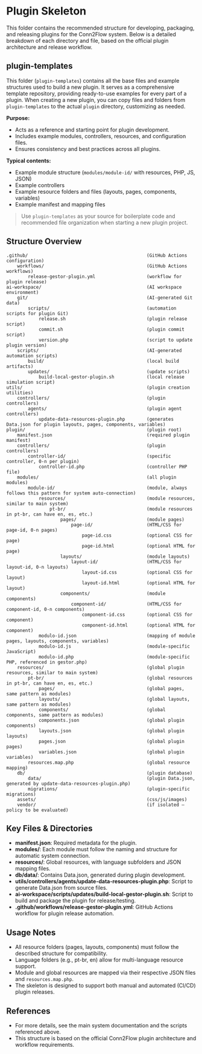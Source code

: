 # Plugin Skeleton

This folder contains the recommended structure for developing, packaging, and releasing plugins for the Conn2Flow system. Below is a detailed breakdown of each directory and file, based on the official plugin architecture and release workflow.

## plugin-templates

This folder (`plugin-templates`) contains all the base files and example structures used to build a new plugin. It serves as a comprehensive template repository, providing ready-to-use examples for every part of a plugin. When creating a new plugin, you can copy files and folders from `plugin-templates` to the actual `plugin` directory, customizing as needed.

**Purpose:**
- Acts as a reference and starting point for plugin development.
- Includes example modules, controllers, resources, and configuration files.
- Ensures consistency and best practices across all plugins.

**Typical contents:**
- Example module structure (`modules/module-id/` with resources, PHP, JS, JSON)
- Example controllers
- Example resource folders and files (layouts, pages, components, variables)
- Example manifest and mapping files

> Use `plugin-templates` as your source for boilerplate code and recommended file organization when starting a new plugin project.

## Structure Overview

```
.github/                                            (GitHub Actions configuration)
    workflows/                                      (GitHub Actions workflows)
        release-gestor-plugin.yml                   (workflow for plugin release)
ai-workspace/                                       (AI workspace environment)
    git/                                            (AI-generated Git data)
        scripts/                                    (automation scripts for plugin Git)
            release.sh                              (plugin release script)
            commit.sh                               (plugin commit script)
            version.php                             (script to update plugin version)
    scripts/                                        (AI-generated automation scripts)
        build/                                      (local build artifacts)
        updates/                                    (update scripts)
            build-local-gestor-plugin.sh            (local release simulation script)
utils/                                              (plugin creation utilities)
    controllers/                                    (plugin controllers)
        agents/                                     (plugin agent controllers)
            update-data-resources-plugin.php        (generates Data.json for plugin layouts, pages, components, variables)
plugin/                                             (plugin root)
    manifest.json                                   (required plugin manifest)
    controllers/                                    (plugin controllers)
        controller-id/                              (specific controller, 0-n per plugin)
            controller-id.php                       (controller PHP file)
    modules/                                        (all plugin modules)
        module-id/                                  (module, always follows this pattern for system auto-connection)
            resources/                              (module resources, similar to main system)
                pt-br/                              (module resources in pt-br, can have en, es, etc.)
                    pages/                          (module pages)
                        page-id/                    (HTML/CSS for page-id, 0-n pages)
                            page-id.css             (optional CSS for page)
                            page-id.html            (optional HTML for page)
                    layouts/                        (module layouts)
                        layout-id/                  (HTML/CSS for layout-id, 0-n layouts)
                            layout-id.css           (optional CSS for layout)
                            layout-id.html          (optional HTML for layout)
                    components/                     (module components)
                        component-id/               (HTML/CSS for component-id, 0-n components)
                            component-id.css        (optional CSS for component)
                            component-id.html       (optional HTML for component)
            modulo-id.json                          (mapping of module pages, layouts, components, variables)
            modulo-id.js                            (module-specific JavaScript)
            modulo-id.php                           (module-specific PHP, referenced in gestor.php)
    resources/                                      (global plugin resources, similar to main system)
        pt-br/                                      (global resources in pt-br, can have en, es, etc.)
            pages/                                  (global pages, same pattern as modules)
            layouts/                                (global layouts, same pattern as modules)
            components/                             (global components, same pattern as modules)
            components.json                         (global plugin components)
            layouts.json                            (global plugin layouts)
            pages.json                              (global plugin pages)
            variables.json                          (global plugin variables)
        resources.map.php                           (global resource mapping)
    db/                                             (plugin database)
        data/                                       (plugin Data.json, generated by update-data-resources-plugin.php)
        migrations/                                 (plugin-specific migrations)
    assets/                                         (css/js/images)
    vendor/                                         (if isolated – policy to be evaluated)
```

## Key Files & Directories
- **manifest.json**: Required metadata for the plugin.
- **modules/**: Each module must follow the naming and structure for automatic system connection.
- **resources/**: Global resources, with language subfolders and JSON mapping files.
- **db/data/**: Contains Data.json, generated during plugin development.
- **utils/controllers/agents/update-data-resources-plugin.php**: Script to generate Data.json from source files.
- **ai-workspace/scripts/updates/build-local-gestor-plugin.sh**: Script to build and package the plugin for release/testing.
- **.github/workflows/release-gestor-plugin.yml**: GitHub Actions workflow for plugin release automation.

## Usage Notes
- All resource folders (pages, layouts, components) must follow the described structure for compatibility.
- Language folders (e.g., pt-br, en) allow for multi-language resource support.
- Module and global resources are mapped via their respective JSON files and `resources.map.php`.
- The skeleton is designed to support both manual and automated (CI/CD) plugin releases.

## References
- For more details, see the main system documentation and the scripts referenced above.
- This structure is based on the official Conn2Flow plugin architecture and workflow requirements.
